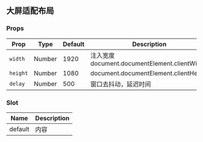 ## 大屏适配布局


### Props

| Prop | Type | Default | Description |
|---|---|---|---|
| `width` | Number | 1920 | 注入宽度document.documentElement.clientWidth |
| `height` | Number | 1080 | document.documentElement.clientHeight |
| `delay` | Number | 500 | 窗口去抖动，延迟时间 |


### Slot

| Name | Description |
|---|---|
| default | 内容 |

